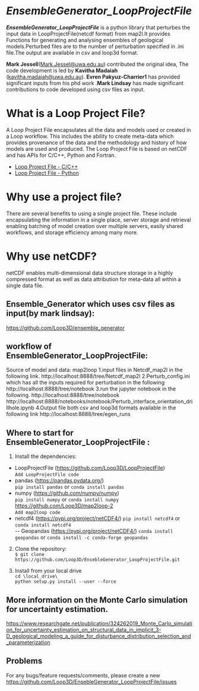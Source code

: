 # *EnsembleGenerator_LoopProjectFile* <br> 
***EnsembleGenerator_LoopProjectFile*** is a python library that perturbes the input data in LoopProjectFile(netcdf format) from map2l.It provides Functions for generating and analysing ensembles of geological models.Perturbed files are to the number of perturbation specified in .ini file.The output are available in csv and loop3d format.

**Mark Jessell**(Mark.Jessel@uwa.edu.au) contributed the original idea, The code development is led by **Kavitha Madaiah** (kavitha.madaiah@uwa.edu.au). **Evren Pakyuz-Charrier1** has provided significant inputs from his phd work .**Mark Lindsay** has made significant contributions to code developed using csv files as input.


# What is a Loop Project File?
A Loop Project File encapsulates all the data and models used or created in a Loop workflow.  This includes the ability to create meta-data which provides provenance of the data and the methodology and history of how models are used and produced.  The Loop Project File is based on netCDF and has APIs for C/C++, Python and Fortran.
- [Loop Project File - C/C++](https://github.com/Loop3D/LoopProjectFile-cpp)
- [Loop Project File - Python](https://github.com/Loop3D/LoopProjectFile)

# Why use a project file?
There are several benefits to using a single project file.  These include encapsulating the information in a single place, server storage and retrieval enabling batching of model creation over multiple servers, easily shared workflows, and storage efficiency among many more.

# Why use netCDF?
netCDF enables multi-dimensional data structure storage in a highly compressed format as well as data attribution for meta-data all within a single data file.

## Ensemble_Generator which uses csv files as input(by mark lindsay):
https://github.com/Loop3D/ensemble_generator



## workflow of EnsembleGenerator_LoopProjectFile:
Source of model and data: map2loop
1.input files in Netcdf_map2l in the following link.
	http://localhost:8888/tree/Netcdf_map2l
2.Perturb_config.ini which has all the inputs required for perturbation in the following 
	http://localhost:8888/tree/notebook
3.run the jupyter notebook in the following.
	http://localhost:8888/tree/notebook
	http://localhost:8888/notebooks/notebook/Perturb_interface_orientation_drillhole.ipynb
4.Output file both csv and loop3d formats available in the following link
	http://localhost:8888/tree/egen_runs
	
## Where to start for EnsembleGenerator_LoopProjectFile :

1. Install the dependencies:
- LoopProjectFile (https://github.com/Loop3D/LoopProjectFile) <br>
`Add LoopProjectFile code` <br>
- pandas (https://pandas.pydata.org/)  <br>
`pip install pandas` or `conda install pandas`<br>
- numpy (https://github.com/numpy/numpy)  <br>
`pip install numpy` or `conda install numpy` <br>
https://github.com/Loop3D/map2loop-2  <br>
`Add map2loop code` <br>
- netcdf4 (https://pypi.org/project/netCDF4/)
`pip install netcdf4` or `conda install netcdf4` <br>
-- Geopandas (https://pypi.org/project/netCDF4/)
`conda install geopandas` or `conda install -c conda-forge geopandas`


2. Clone the repository: <br>
`$ git clone https://github.com/Loop3D/EnsebleGenerator_LoopProjectFile.git`


3. Install from your local drive <br>
`cd \local_drive\` <br>
`python setup.py install --user --force`


## More information on the Monte Carlo simulation for uncertainty estimation.
https://www.researchgate.net/publication/324262019_Monte_Carlo_simulation_for_uncertainty_estimation_on_structural_data_in_implicit_3-D_geological_modeling_a_guide_for_disturbance_distribution_selection_and_parameterization

## Problems
For any bugs/feature requests/comments, please create a new https://github.com/Loop3D/EnsebleGenerator_LoopProjectFile/issues







